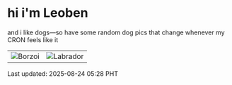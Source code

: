 # hi i'm Leoben

and i like dogs—so have some random dog pics that change whenever my CRON feels like it

|  |  |
|--------|----------|
| ![Borzoi](https://random-dog-vercel.vercel.app/api/random-borzoi?v=1755984538) | ![Labrador](https://random-dog-vercel.vercel.app/api/random-labrador?v=1755984538) |

Last updated: 2025-08-24 05:28 PHT
